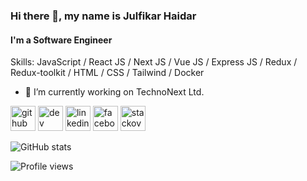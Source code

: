 ### Hi there 👋, my name is Julfikar Haidar
#### I'm a Software Engineer 

Skills: JavaScript / React JS  / Next JS / Vue JS /  Express JS / Redux / Redux-toolkit /  HTML / CSS / Tailwind / Docker

- 🔭 I’m currently working on TechnoNext Ltd. 


[<img src='https://cdn.jsdelivr.net/npm/simple-icons@3.0.1/icons/github.svg' alt='github' height='40'>](https://github.com/Julfikar-Haidar)  [<img src='https://cdn.jsdelivr.net/npm/simple-icons@3.0.1/icons/dev-dot-to.svg' alt='dev' height='40'>](https://dev.to/julfikarhaidar)  [<img src='https://cdn.jsdelivr.net/npm/simple-icons@3.0.1/icons/linkedin.svg' alt='linkedin' height='40'>](https://www.linkedin.com/in/julfikarhaidar6262)  [<img src='https://cdn.jsdelivr.net/npm/simple-icons@3.0.1/icons/facebook.svg' alt='facebook' height='40'>](https://www.facebook.com/julfikarhaidar6262)  [<img src='https://cdn.jsdelivr.net/npm/simple-icons@3.0.1/icons/stackoverflow.svg' alt='stackoverflow' height='40'>](https://stackoverflow.com/users/10132098/julfikar-haidar)  

![GitHub stats](https://github-readme-stats.vercel.app/api?username=Julfikar-Haidar&show_icons=true&count_private=true)  

![Profile views](https://gpvc.arturio.dev/Julfikar-Haidar)  
